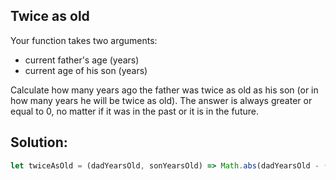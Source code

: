 
## Twice as old
Your function takes two arguments:

- current father's age (years)
- current age of his son (years)


Сalculate how many years ago the father was twice as old as his son (or in how many years he will be twice as old). The answer is always greater or equal to 0, no matter if it was in the past or it is in the future.




## Solution:

```javascript
let twiceAsOld = (dadYearsOld, sonYearsOld) => Math.abs(dadYearsOld - (sonYearsOld * 2));
```


